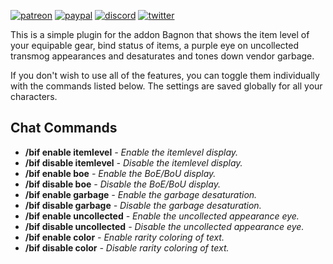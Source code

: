 [![patreon](https://www.goldpawsstuff.com/shared/img/common/pa-button.png)](https://www.patreon.com/goldpawsstuff)
[![paypal](https://www.goldpawsstuff.com/shared/img/common/pp-button.png)](https://www.paypal.me/goldpawsstuff)
[![discord](https://www.goldpawsstuff.com/shared/img/common/dd-button.png)](https://discord.gg/RwcSm8V3Dy)
[![twitter](https://www.goldpawsstuff.com/shared/img/common/tw-button.png)](https://twitter.com/GoldpawsStuff)

This is a simple plugin for the addon Bagnon that shows the item level of your equipable gear, bind status of items, a purple eye on uncollected transmog appearances and desaturates and tones down vendor garbage.

If you don't wish to use all of the features, you can toggle them individually with the commands listed below. The settings are saved globally for all your characters.

## **Chat Commands**
* **/bif enable itemlevel** _- Enable the itemlevel display._
* **/bif disable itemlevel** _- Disable the itemlevel display._
* **/bif enable boe** _- Enable the BoE/BoU display._
* **/bif disable boe** _- Disable the BoE/BoU display._
* **/bif enable garbage** _- Enable the garbage desaturation._
* **/bif disable garbage** _- Disable the garbage desaturation._
* **/bif enable uncollected** _- Enable the uncollected appearance eye._
* **/bif disable uncollected** _- Disable the uncollected appearance eye._
* **/bif enable color** _- Enable rarity coloring of text._
* **/bif disable color** _- Disable rarity coloring of text._
